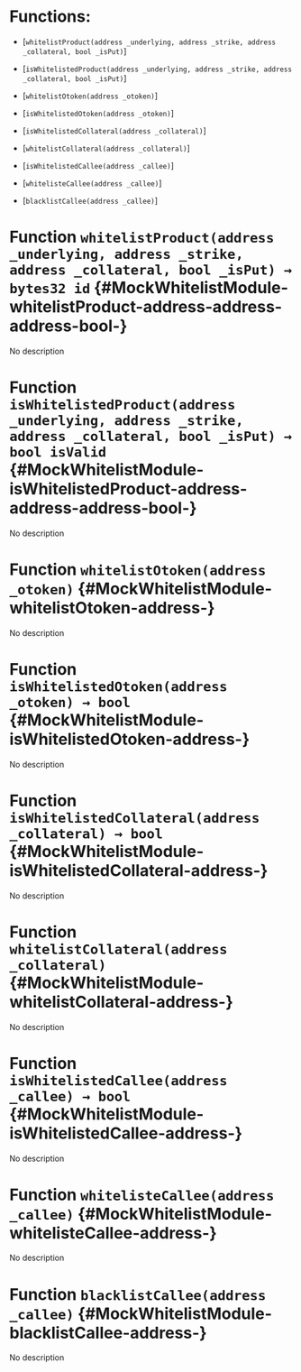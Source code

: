 # Functions:

- [`whitelistProduct(address _underlying, address _strike, address _collateral, bool _isPut)`]

- [`isWhitelistedProduct(address _underlying, address _strike, address _collateral, bool _isPut)`]

- [`whitelistOtoken(address _otoken)`]

- [`isWhitelistedOtoken(address _otoken)`]

- [`isWhitelistedCollateral(address _collateral)`]

- [`whitelistCollateral(address _collateral)`]

- [`isWhitelistedCallee(address _callee)`]

- [`whitelisteCallee(address _callee)`]

- [`blacklistCallee(address _callee)`]

# Function `whitelistProduct(address _underlying, address _strike, address _collateral, bool _isPut) → bytes32 id` {#MockWhitelistModule-whitelistProduct-address-address-address-bool-}

No description

# Function `isWhitelistedProduct(address _underlying, address _strike, address _collateral, bool _isPut) → bool isValid` {#MockWhitelistModule-isWhitelistedProduct-address-address-address-bool-}

No description

# Function `whitelistOtoken(address _otoken)` {#MockWhitelistModule-whitelistOtoken-address-}

No description

# Function `isWhitelistedOtoken(address _otoken) → bool` {#MockWhitelistModule-isWhitelistedOtoken-address-}

No description

# Function `isWhitelistedCollateral(address _collateral) → bool` {#MockWhitelistModule-isWhitelistedCollateral-address-}

No description

# Function `whitelistCollateral(address _collateral)` {#MockWhitelistModule-whitelistCollateral-address-}

No description

# Function `isWhitelistedCallee(address _callee) → bool` {#MockWhitelistModule-isWhitelistedCallee-address-}

No description

# Function `whitelisteCallee(address _callee)` {#MockWhitelistModule-whitelisteCallee-address-}

No description

# Function `blacklistCallee(address _callee)` {#MockWhitelistModule-blacklistCallee-address-}

No description
